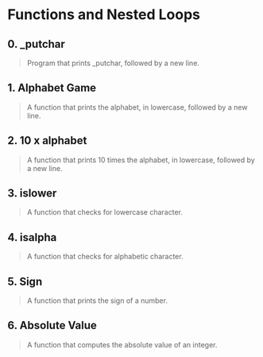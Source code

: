 # **Functions and Nested Loops**

## 0. _putchar
> Program that prints _putchar, followed by a new line.

## 1. Alphabet Game
> A function that prints the alphabet, in lowercase, followed by a new line.

## 2. 10 x alphabet
> A function that prints 10 times the alphabet, in lowercase, followed by a new line.

## 3. islower
> A function that checks for lowercase character.

## 4. isalpha
> A function that checks for alphabetic character.

## 5. Sign
> A function that prints the sign of a number.

## 6. Absolute Value
> A function that computes the absolute value of an integer.

